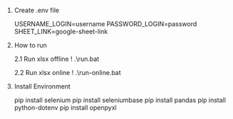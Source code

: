 1. Create .env file

   USERNAME_LOGIN=username
   PASSWORD_LOGIN=password
   SHEET_LINK=google-sheet-link

2. How to run

   2.1 Run xlsx offline
   ! .\run.bat

   2.2 Run xlsx online
   ! .\run-online.bat

3. Install Environment
   
   pip install selenium
   pip install seleniumbase
   pip install pandas
   pip install python-dotenv
   pip install openpyxl